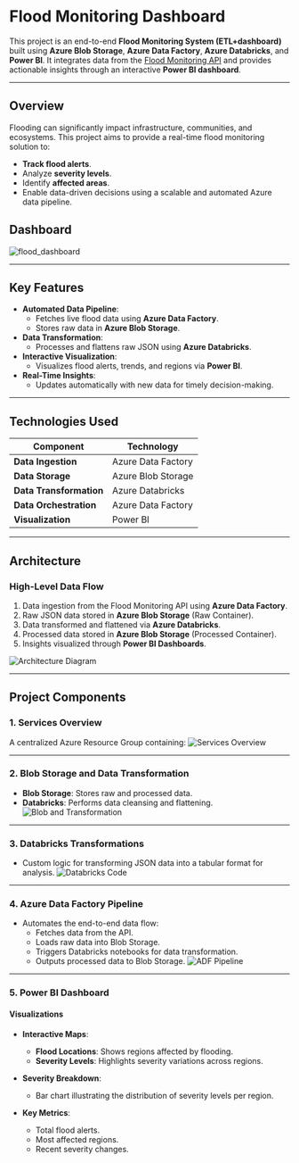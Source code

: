 # **Flood Monitoring Dashboard**

This project is an end-to-end **Flood Monitoring System (ETL+dashboard)** built using **Azure Blob Storage**, **Azure Data Factory**, **Azure Databricks**, and **Power BI**. It integrates data from the [Flood Monitoring API](https://environment.data.gov.uk/flood-monitoring/doc/reference) and provides actionable insights through an interactive **Power BI dashboard**.


---

## **Overview**

Flooding can significantly impact infrastructure, communities, and ecosystems. This project aims to provide a real-time flood monitoring solution to:
- **Track flood alerts**.
- Analyze **severity levels**.
- Identify **affected areas**.
- Enable data-driven decisions using a scalable and automated Azure data pipeline.

## **Dashboard**
![flood_dashboard](https://github.com/user-attachments/assets/b8bb8aa2-a467-43ce-af49-5a9c48496b49)

---

## **Key Features**

- **Automated Data Pipeline**:
  - Fetches live flood data using **Azure Data Factory**.
  - Stores raw data in **Azure Blob Storage**.
- **Data Transformation**:
  - Processes and flattens raw JSON using **Azure Databricks**.
- **Interactive Visualization**:
  - Visualizes flood alerts, trends, and regions via **Power BI**.
- **Real-Time Insights**:
  - Updates automatically with new data for timely decision-making.

---

## **Technologies Used**

| **Component**          | **Technology**                                                                |
|-------------------------|-------------------------------------------------------------------------------|
| **Data Ingestion**      | Azure Data Factory                                                           |
| **Data Storage**        | Azure Blob Storage                                                           |
| **Data Transformation** | Azure Databricks                                                             |
| **Data Orchestration**  | Azure Data Factory                                                           |
| **Visualization**       | Power BI                                                                     |

---

## **Architecture**

### **High-Level Data Flow**
1. Data ingestion from the Flood Monitoring API using **Azure Data Factory**.
2. Raw JSON data stored in **Azure Blob Storage** (Raw Container).
3. Data transformed and flattened via **Azure Databricks**.
4. Processed data stored in **Azure Blob Storage** (Processed Container).
5. Insights visualized through **Power BI Dashboards**.

![Architecture Diagram](images/flood_monitor_architecture.png)

---

## **Project Components**

### **1. Services Overview**
   A centralized Azure Resource Group containing:
   ![Services Overview](https://github.com/user-attachments/assets/ef690172-0cac-4158-af8b-f3bb8d9a8ce6)

---

### **2. Blob Storage and Data Transformation**
   - **Blob Storage**: Stores raw and processed data.
   - **Databricks**: Performs data cleansing and flattening.
   ![Blob and Transformation](https://github.com/user-attachments/assets/d95279e4-a511-4000-afe6-1640e68fa1f5)

---

### **3. Databricks Transformations**
   - Custom logic for transforming JSON data into a tabular format for analysis.
   ![Databricks Code](https://github.com/user-attachments/assets/b9cf2639-7a12-44c1-b831-6c494bd971ff)

---

### **4. Azure Data Factory Pipeline**
   - Automates the end-to-end data flow:
     - Fetches data from the API.
     - Loads raw data into Blob Storage.
     - Triggers Databricks notebooks for data transformation.
     - Outputs processed data to Blob Storage.
   ![ADF Pipeline](https://github.com/user-attachments/assets/46d76648-f800-4e0f-b824-0855486b3e1c)

---

### **5. Power BI Dashboard**

#### **Visualizations**
- **Interactive Maps**:
  - **Flood Locations**: Shows regions affected by flooding.
  - **Severity Levels**: Highlights severity variations across regions.

- **Severity Breakdown**:
  - Bar chart illustrating the distribution of severity levels per region.

- **Key Metrics**:
  - Total flood alerts.
  - Most affected regions.
  - Recent severity changes.



